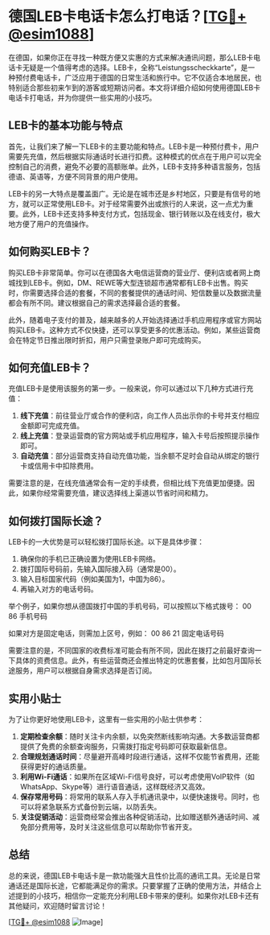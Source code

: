 # 德国LEB卡电话卡怎么打电话？[[TG💪+ @esim1088](https://t.me/s/esim1088)]

在德国，如果你正在寻找一种既方便又实惠的方式来解决通讯问题，那么LEB卡电话卡无疑是一个值得考虑的选择。LEB卡，全称“Leistungsscheckkarte”，是一种预付费电话卡，广泛应用于德国的日常生活和旅行中。它不仅适合本地居民，也特别适合那些初来乍到的游客或短期访问者。本文将详细介绍如何使用德国LEB卡电话卡打电话，并为你提供一些实用的小技巧。

## LEB卡的基本功能与特点

首先，让我们来了解一下LEB卡的主要功能和特点。LEB卡是一种预付费卡，用户需要先充值，然后根据实际通话时长进行扣费。这种模式的优点在于用户可以完全控制自己的消费，避免不必要的高额账单。此外，LEB卡支持多种语言服务，包括德语、英语等，方便不同背景的用户使用。

LEB卡的另一大特点是覆盖面广。无论是在城市还是乡村地区，只要是有信号的地方，就可以正常使用LEB卡。对于经常需要外出或旅行的人来说，这一点尤为重要。此外，LEB卡还支持多种支付方式，包括现金、银行转账以及在线支付，极大地方便了用户的充值操作。

## 如何购买LEB卡？

购买LEB卡非常简单。你可以在德国各大电信运营商的营业厅、便利店或者网上商城找到LEB卡。例如，DM、REWE等大型连锁超市通常都有LEB卡出售。购买时，你需要选择合适的套餐，不同的套餐提供的通话时间、短信数量以及数据流量都会有所不同。建议根据自己的需求选择最合适的套餐。

此外，随着电子支付的普及，越来越多的人开始选择通过手机应用程序或官方网站购买LEB卡。这种方式不仅快捷，还可以享受更多的优惠活动。例如，某些运营商会在特定节日推出限时折扣，用户只需登录账户即可完成购买。

## 如何充值LEB卡？

充值LEB卡是使用该服务的第一步。一般来说，你可以通过以下几种方式进行充值：

1. **线下充值**：前往营业厅或合作的便利店，向工作人员出示你的卡号并支付相应金额即可完成充值。
2. **线上充值**：登录运营商的官方网站或手机应用程序，输入卡号后按照提示操作即可。
3. **自动充值**：部分运营商支持自动充值功能，当余额不足时会自动从绑定的银行卡或信用卡中扣除费用。

需要注意的是，在线充值通常会有一定的手续费，但相比线下充值更加便捷。因此，如果你经常需要充值，建议选择线上渠道以节省时间和精力。

## 如何拨打国际长途？

LEB卡的一大优势是可以轻松拨打国际长途。以下是具体步骤：

1. 确保你的手机已正确设置为使用LEB卡网络。
2. 拨打国际号码前，先输入国际接入码（通常是00）。
3. 输入目标国家代码（例如美国为1，中国为86）。
4. 再输入对方的电话号码。

举个例子，如果你想从德国拨打中国的手机号码，可以按照以下格式拨号：
00 86 手机号码

如果对方是固定电话，则需加上区号，例如：
00 86 21 固定电话号码

需要注意的是，不同国家的收费标准可能会有所不同，因此在拨打之前最好查询一下具体的资费信息。此外，有些运营商还会推出特定的优惠套餐，比如包月国际长途服务，用户可以根据自身需求选择是否订阅。

## 实用小贴士

为了让你更好地使用LEB卡，这里有一些实用的小贴士供参考：

1. **定期检查余额**：随时关注卡内余额，以免突然断线影响沟通。大多数运营商都提供了免费的余额查询服务，只需拨打指定号码即可获取最新信息。
2. **合理规划通话时间**：尽量避开高峰时段进行通话，这样不仅能节省费用，还能获得更好的通话质量。
3. **利用Wi-Fi通话**：如果所在区域Wi-Fi信号良好，可以考虑使用VoIP软件（如WhatsApp、Skype等）进行语音通话，这样既经济又高效。
4. **保存常用号码**：将常用的联系人存入手机通讯录中，以便快速拨号。同时，也可以将紧急联系方式备份到云端，以防丢失。
5. **关注促销活动**：运营商经常会推出各种促销活动，比如赠送额外通话时间、减免部分费用等，及时关注这些信息可以帮助你节省开支。

## 总结

总的来说，德国LEB卡电话卡是一款功能强大且性价比高的通讯工具。无论是日常通话还是国际长途，它都能满足你的需求。只要掌握了正确的使用方法，并结合上述提到的小技巧，相信你一定能充分利用LEB卡带来的便利。如果你对LEB卡还有其他疑问，欢迎随时留言讨论！

[[TG💪+ @esim1088](https://t.me/s/esim1088) ![Image](https://i.postimg.cc/4NQfJmqS/Snipaste-2025-05-13-00-14-12.png)]